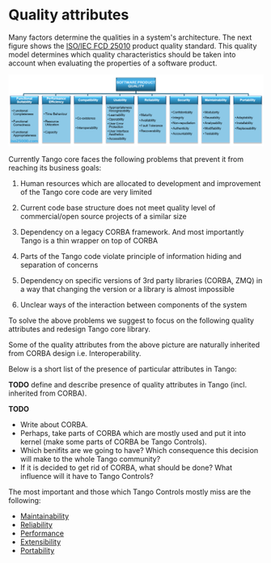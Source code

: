# Quality attributes

Many factors determine the qualities in a system's architecture.
The next figure shows the [ISO/IEC FCD 25010](http://iso25000.com/index.php/en/iso-25000-standards/iso-25010) product quality standard. This quality model determines which quality characteristics should be taken into account when evaluating the properties of a software product.

![](images/IEC_FCD_25010_product_quality_standard.png)

Currently Tango core faces the following problems that prevent it from reaching its business goals:

1) Human resources which are allocated to development and improvement of the Tango core code are very limited

2) Current code base structure does not meet quality level of commercial/open source projects of a similar size

3) Dependency on a legacy CORBA framework. And most importantly Tango is a thin wrapper on top of CORBA

4) Parts of the Tango code violate principle of information hiding and separation of concerns

5) Dependency on specific versions of 3rd party libraries (CORBA, ZMQ) in a way that changing the version or a library is almost impossible

6) Unclear ways of the interaction between components of the system

To solve the above problems we suggest to focus on the following quality attributes and redesign Tango core library.

Some of the quality attributes from the above picture are naturally inherited from CORBA design i.e. Interoperability.

Below is a short list of the presence of particular attributes in Tango:

**TODO** define and describe presence of quality attributes in Tango (incl. inherited from CORBA).

**TODO** 

- Write about CORBA. 
- Perhaps, take parts of CORBA which are mostly used and put it into kernel (make some parts of CORBA be Tango Controls).
- Which benifits are we going to have? Which consequence this decision will make to the whole Tango community?
- If it is decided to get rid of CORBA, what should be done? What influence will it have to Tango Controls?



The most important and those which Tango Controls mostly miss are the following:

- [Maintainability](maintainability.md)
- [Reliability](reliability.md)
- [Performance](performance.md)
- [Extensibility](extendability.md)
- [Portability](portability.md)



